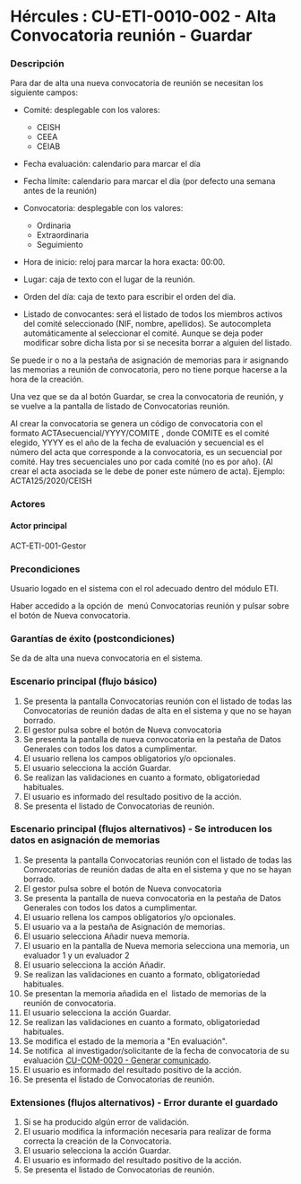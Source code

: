 # Hércules : CU\-ETI\-0010\-002 \- Alta Convocatoria reunión \- Guardar



### Descripción

Para dar de alta una nueva convocatoria de reunión se necesitan los siguiente campos:

* Comité: desplegable con los valores:   

	+ CEISH
	+ CEEA
	+ CEIAB
* Fecha evaluación: calendario para marcar el día
* Fecha límite: calendario para marcar el día (por defecto una semana antes de la reunión)
* Convocatoria: desplegable con los valores:
	+ Ordinaria
	+ Extraordinaria
	+ Seguimiento
* Hora de inicio: reloj para marcar la hora exacta: 00:00\.
* Lugar: caja de texto con el lugar de la reunión.
* Orden del día: caja de texto para escribir el orden del día.
* Listado de convocantes: será el listado de todos los miembros activos del comité seleccionado (NIF, nombre, apellidos). Se autocompleta automáticamente al seleccionar el comité. Aunque se deja poder modificar sobre dicha lista por si se necesita borrar a alguien del listado.

Se puede ir o no a la pestaña de asignación de memorias para ir asignando las memorias a reunión de convocatoria, pero no tiene porque hacerse a la hora de la creación.

Una vez que se da al botón Guardar, se crea la convocatoria de reunión, y se vuelve a la pantalla de listado de Convocatorias reunión.

Al crear la convocatoria se genera un código de convocatoria con el formato ACTAsecuencial/YYYY/COMITE , donde COMITE es el comité elegido, YYYY es el año de la fecha de evaluación y secuencial es el número del acta que corresponde a la convocatoria, es un secuencial por comité. Hay tres secuenciales uno por cada comité (no es por año). (Al crear el acta asociada se le debe de poner este número de acta). Ejemplo: ACTA125/2020/CEISH

### Actores

#### Actor principal

ACT\-ETI\-001\-Gestor

### Precondiciones

Usuario logado en el sistema con el rol adecuado dentro del módulo ETI.

Haber accedido a la opción de  menú Convocatorias reunión y pulsar sobre el botón de Nueva convocatoria.

### Garantías de éxito (postcondiciones)

Se da de alta una nueva convocatoria en el sistema.

### Escenario principal (flujo básico)

1. Se presenta la pantalla Convocatorias reunión con el listado de todas las Convocatorias de reunión dadas de alta en el sistema y que no se hayan borrado.
2. El gestor pulsa sobre el botón de Nueva convocatoria
3. Se presenta la pantalla de nueva convocatoria en la pestaña de Datos Generales con todos los datos a cumplimentar.
4. El usuario rellena los campos obligatorios y/o opcionales.
5. El usuario selecciona la acción Guardar.
6. Se realizan las validaciones en cuanto a formato, obligatoriedad habituales.
7. El usuario es informado del resultado positivo de la acción.
8. Se presenta el listado de Convocatorias de reunión.

### Escenario principal (flujos alternativos) \- Se introducen los datos en asignación de memorias

1. Se presenta la pantalla Convocatorias reunión con el listado de todas las Convocatorias de reunión dadas de alta en el sistema y que no se hayan borrado.
2. El gestor pulsa sobre el botón de Nueva convocatoria
3. Se presenta la pantalla de nueva convocatoria en la pestaña de Datos Generales con todos los datos a cumplimentar.
4. El usuario rellena los campos obligatorios y/o opcionales.
5. El usuario va a la pestaña de Asignación de memorias.
6. El usuario selecciona Añadir nueva memoria.
7. El usuario en la pantalla de Nueva memoria selecciona una memoria, un evaluador 1 y un evaluador 2
8. El usuario selecciona la acción Añadir.
9. Se realizan las validaciones en cuanto a formato, obligatoriedad habituales.
10. Se presentan la memoria añadida en el  listado de memorias de la reunión de convocatoria.
11. El usuario selecciona la acción Guardar.
12. Se realizan las validaciones en cuanto a formato, obligatoriedad habituales.
13. Se modifica el estado de la memoria a "En evaluación".
14. Se notifica  al investigador/solicitante de la fecha de convocatoria de su evaluación [CU\-COM\-0020 \- Generar comunicado](https://confluence.um.es/confluence/display/HERCULES/CU-COM-0020+-+Generar+comunicado "https://confluence.um.es/confluence/display/HERCULES/CU-COM-0020+-+Generar+comunicado").
15. El usuario es informado del resultado positivo de la acción.
16. Se presenta el listado de Convocatorias de reunión.

### Extensiones (flujos alternativos) \- Error durante el guardado

1. Si se ha producido algún error de validación.
2. El usuario modifica la información necesaria para realizar de forma correcta la creación de la Convocatoria.
3. El usuario selecciona la acción Guardar.
4. El usuario es informado del resultado positivo de la acción.
5. Se presenta el listado de Convocatorias de reunión.




